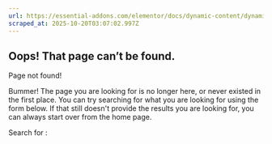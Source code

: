 ```yaml
---
url: https://essential-addons.com/elementor/docs/dynamic-content/dynamic-filter-gallery/
scraped_at: 2025-10-20T03:07:02.997Z
---
```


## Oops! That page can’t be found.

Page not found!

Bummer! The page you are looking for is no longer here, or never existed in the first place. You can try searching for what you are looking for using the form below. If that still doesn't provide the results you are looking for, you can always start over from the home page.

Search for :